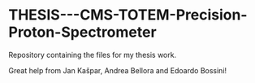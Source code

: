 # THESIS---CMS-TOTEM-Precision-Proton-Spectrometer
Repository containing the files for my thesis work.

Great help from Jan Kašpar, Andrea Bellora and Edoardo Bossini!
